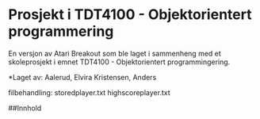 # Prosjekt i TDT4100 - Objektorientert programmering 
En versjon av Atari Breakout som ble laget i sammenheng med et skoleprosjekt i emnet TDT4100 - Objektorientert programmingering. <br>


*Laget av:
Aalerud, Elvira
Kristensen, Anders

filbehandling:
storedplayer.txt
highscoreplayer.txt

##Innhold

